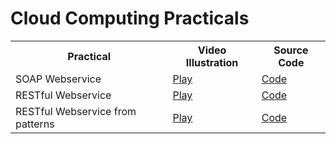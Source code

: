 # Cloud Computing Practicals

<table>
  <tr>
    <th>Practical</th>
    <th>Video Illustration</th>
    <th>Source Code</th>
  </tr>
  <tr>
    <td>SOAP Webservice</td>
    <td><a href="https://drive.google.com/file/d/1XNpBJsIk3w1HFtQbvspvfa-ttN6kSTq0/view?usp=drive_link">Play</a></td>
    <td><a href="./PracticalApplication1/">Code</a></td>
  </tr>
  <tr>
    <td>RESTful Webservice</td>
    <td><a href="https://drive.google.com/file/d/1Fx9JRiZA7Qnfc1aX3N97cp6F570iNRrh/view?usp=drive_link">Play</a></td>
    <td><a href="./ProjectApplication2/">Code</a></td>
  </tr>
  <tr>
    <td>RESTful Webservice from patterns</td>
    <td><a href="https://drive.google.com/file/d/1422B6CgbAtX0UuXmDSFz8fElYHVmPySI/view?usp=drive_link">Play</a></td>
    <td><a href="./PracticalApplication3/">Code</a></td>
  </tr>
</table>